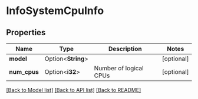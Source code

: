 # InfoSystemCpuInfo

## Properties

Name | Type | Description | Notes
------------ | ------------- | ------------- | -------------
**model** | Option<**String**> |  | [optional]
**num_cpus** | Option<**i32**> | Number of logical CPUs | [optional]

[[Back to Model list]](../README.md#documentation-for-models) [[Back to API list]](../README.md#documentation-for-api-endpoints) [[Back to README]](../README.md)



